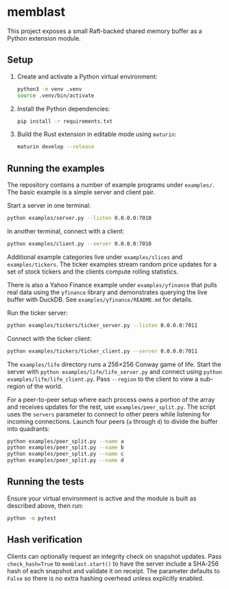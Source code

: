 # memblast

This project exposes a small Raft-backed shared memory buffer as a Python extension module.

## Setup

1. Create and activate a Python virtual environment:
   ```bash
   python3 -m venv .venv
   source .venv/bin/activate
   ```
2. Install the Python dependencies:
   ```bash
   pip install -r requirements.txt
   ```
3. Build the Rust extension in editable mode using `maturin`:
   ```bash
   maturin develop --release
   ```

## Running the examples

The repository contains a number of example programs under `examples/`. The
basic example is a simple server and client pair.

Start a server in one terminal:
```bash
python examples/server.py --listen 0.0.0.0:7010
```

In another terminal, connect with a client:
```bash
python examples/client.py --server 0.0.0.0:7010
```

Additional example categories live under `examples/slices` and
`examples/tickers`. The ticker examples stream random price updates for a set of
stock tickers and the clients compute rolling statistics.

There is also a Yahoo Finance example under `examples/yfinance` that pulls
real data using the `yfinance` library and demonstrates querying the live
buffer with DuckDB. See `examples/yfinance/README.md` for details.

Run the ticker server:
```bash
python examples/tickers/ticker_server.py --listen 0.0.0.0:7011
```

Connect with the ticker client:
```bash
python examples/tickers/ticker_client.py --server 0.0.0.0:7011
```

The `examples/life` directory runs a 256×256 Conway game of life. Start the server
with `python examples/life/life_server.py` and connect using
`python examples/life/life_client.py`. Pass `--region` to the client to view a
sub-region of the world.

For a peer-to-peer setup where each process owns a portion of the array and
receives updates for the rest, use `examples/peer_split.py`. The script uses the
`servers` parameter to connect to other peers while listening for incoming
connections. Launch four peers (`a` through `d`) to divide the buffer into
quadrants:

```bash
python examples/peer_split.py --name a
python examples/peer_split.py --name b
python examples/peer_split.py --name c
python examples/peer_split.py --name d
```

## Running the tests

Ensure your virtual environment is active and the module is built as described
above, then run:
```bash
python -m pytest
```

## Hash verification

Clients can optionally request an integrity check on snapshot updates. Pass
`check_hash=True` to `memblast.start()` to have the server include a SHA‑256
hash of each snapshot and validate it on receipt. The parameter defaults to
`False` so there is no extra hashing overhead unless explicitly enabled.

